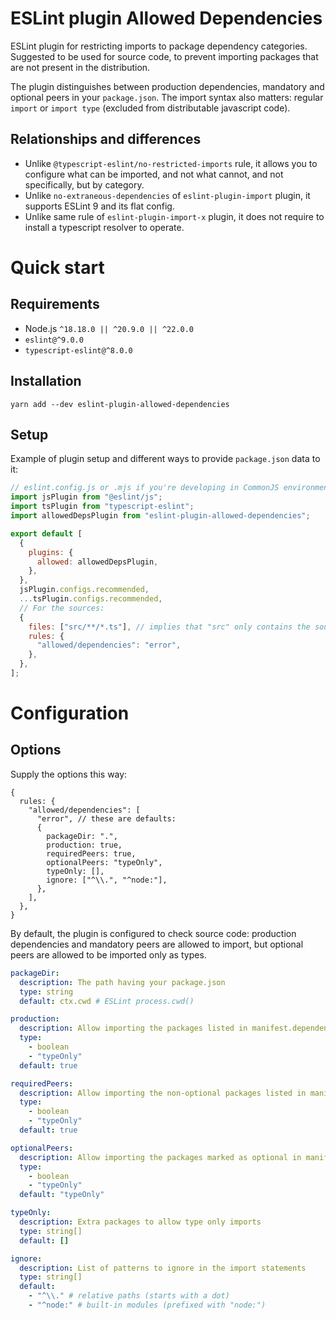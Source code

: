 # ESLint plugin Allowed Dependencies

ESLint plugin for restricting imports to package dependency categories.
Suggested to be used for source code, to prevent importing packages that are not present in the distribution.

The plugin distinguishes between production dependencies, mandatory and optional peers in your `package.json`.
The import syntax also matters: regular `import` or `import type` (excluded from distributable javascript code).

## Relationships and differences

- Unlike `@typescript-eslint/no-restricted-imports` rule, it allows you to configure what can be imported, and not what
  cannot, and not specifically, but by category.
- Unlike `no-extraneous-dependencies` of `eslint-plugin-import` plugin, it supports ESLint 9 and its flat config.
- Unlike same rule of `eslint-plugin-import-x` plugin, it does not require to install a typescript resolver to operate.

# Quick start

## Requirements

- Node.js `^18.18.0 || ^20.9.0 || ^22.0.0`
- `eslint@^9.0.0`
- `typescript-eslint@^8.0.0`

## Installation

```shell
yarn add --dev eslint-plugin-allowed-dependencies
```

## Setup

Example of plugin setup and different ways to provide `package.json` data to it:

```javascript
// eslint.config.js or .mjs if you're developing in CommonJS environment
import jsPlugin from "@eslint/js";
import tsPlugin from "typescript-eslint";
import allowedDepsPlugin from "eslint-plugin-allowed-dependencies";

export default [
  {
    plugins: {
      allowed: allowedDepsPlugin,
    },
  },
  jsPlugin.configs.recommended,
  ...tsPlugin.configs.recommended,
  // For the sources:
  {
    files: ["src/**/*.ts"], // implies that "src" only contains the sources
    rules: {
      "allowed/dependencies": "error",
    },
  },
];
```

# Configuration

## Options

Supply the options this way:

```json5
{
  rules: {
    "allowed/dependencies": [
      "error", // these are defaults:
      {
        packageDir: ".",
        production: true,
        requiredPeers: true,
        optionalPeers: "typeOnly",
        typeOnly: [],
        ignore: ["^\\.", "^node:"],
      },
    ],
  },
}
```

By default, the plugin is configured to check source code: production dependencies and mandatory peers are allowed to
import, but optional peers are allowed to be imported only as types.

```yaml
packageDir:
  description: The path having your package.json
  type: string
  default: ctx.cwd # ESLint process.cwd()

production:
  description: Allow importing the packages listed in manifest.dependencies
  type:
    - boolean
    - "typeOnly"
  default: true

requiredPeers:
  description: Allow importing the non-optional packages listed in manifest.peerDependencies
  type:
    - boolean
    - "typeOnly"
  default: true

optionalPeers:
  description: Allow importing the packages marked as optional in manifest.peerDependenciesMeta
  type:
    - boolean
    - "typeOnly"
  default: "typeOnly"

typeOnly:
  description: Extra packages to allow type only imports
  type: string[]
  default: []

ignore:
  description: List of patterns to ignore in the import statements
  type: string[]
  default:
    - "^\\." # relative paths (starts with a dot)
    - "^node:" # built-in modules (prefixed with "node:")
```
